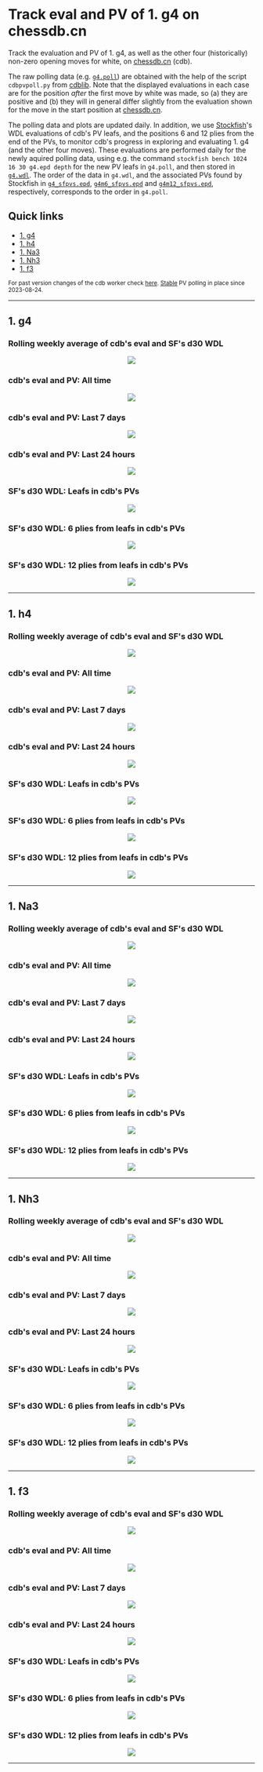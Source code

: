 # Track eval and PV of 1. g4 on chessdb.cn

Track the evaluation and PV of 1. g4, as well as the other four (historically) non-zero
opening moves for white, on [chessdb.cn](https://chessdb.cn/queryc_en/) (cdb).

The raw polling data (e.g. [`g4.poll`](g4.poll)) are obtained with the help of the script
`cdbpvpoll.py` from [cdblib](https://github.com/robertnurnberg/cdblib).
Note that the displayed evaluations in each case are for the position _after_ the first 
move by white was made, so (a) they are positive and (b) they will 
in general differ slightly from the evaluation shown for the move in the start
position at [chessdb.cn](https://chessdb.cn/queryc_en/).

The polling data and plots are updated daily. In addition, we use 
[Stockfish](https://github.com/noobpwnftw/Stockfish)'s WDL evaluations
of cdb's PV leafs, and the positions 6 and 12 plies from the end of the PVs, to
monitor cdb's progress in exploring and evaluating 1. g4 (and the other four
moves). These evaluations are performed daily for the newly aquired polling
data, using e.g. the command `stockfish bench 1024 16 30 g4.epd depth`
for the new PV leafs in `g4.poll`, and then stored in [`g4.wdl`](wdl/g4.wdl).
The order of the data in `g4.wdl`, and the associated PVs found by Stockfish
in [`g4_sfpvs.epd`](wdl/g4_sfpvs.epd), 
[`g4m6_sfpvs.epd`](wdl/g4m6_sfpvs.epd) and
[`g4m12_sfpvs.epd`](wdl/g4m12_sfpvs.epd), respectively,
corresponds to the order in `g4.poll`.

## Quick links
* [1. g4](#1-g4)
* [1. h4](#1-h4)
* [1. Na3](#1-Na3)
* [1. Nh3](#1-Nh3)
* [1. f3](#1-f3)

<sub>
For past version changes of the cdb worker check
<a href = "https://github.com/noobpwnftw/Stockfish/commits/siever">here</a>.
<a href = "https://github.com/noobpwnftw/chessdb/commit/3d1ff4660c761193ed4479346ef11a06912ac66f">Stable</a>
PV polling in place since 2023-08-24.
</sub>

---

## 1. g4

### Rolling weekly average of cdb's eval and SF's d30 WDL
<p align="center"> <img src="images/g4rolling.png?raw=true"> </p>

### cdb's eval and PV: All time 
<p align="center"> <img src="images/g4.png?raw=true"> </p>

### cdb's eval and PV: Last 7 days 
<p align="center"> <img src="images/g4week.png?raw=true"> </p>

### cdb's eval and PV: Last 24 hours
<p align="center"> <img src="images/g4day.png?raw=true"> </p>

### SF's d30 WDL: Leafs in cdb's PVs
<p align="center"> <img src="images/g4wdl.png?raw=true"> </p>

### SF's d30 WDL: 6 plies from leafs in cdb's PVs
<p align="center"> <img src="images/g4m6wdl.png?raw=true"> </p>

### SF's d30 WDL: 12 plies from leafs in cdb's PVs
<p align="center"> <img src="images/g4m12wdl.png?raw=true"> </p>

---

## 1. h4

### Rolling weekly average of cdb's eval and SF's d30 WDL
<p align="center"> <img src="images/h4rolling.png?raw=true"> </p>

### cdb's eval and PV: All time 
<p align="center"> <img src="images/h4.png?raw=true"> </p>

### cdb's eval and PV: Last 7 days 
<p align="center"> <img src="images/h4week.png?raw=true"> </p>

### cdb's eval and PV: Last 24 hours
<p align="center"> <img src="images/h4day.png?raw=true"> </p>

### SF's d30 WDL: Leafs in cdb's PVs
<p align="center"> <img src="images/h4wdl.png?raw=true"> </p>

### SF's d30 WDL: 6 plies from leafs in cdb's PVs
<p align="center"> <img src="images/h4m6wdl.png?raw=true"> </p>

### SF's d30 WDL: 12 plies from leafs in cdb's PVs
<p align="center"> <img src="images/h4m12wdl.png?raw=true"> </p>

---

## 1. Na3

### Rolling weekly average of cdb's eval and SF's d30 WDL
<p align="center"> <img src="images/Na3rolling.png?raw=true"> </p>

### cdb's eval and PV: All time 
<p align="center"> <img src="images/Na3.png?raw=true"> </p>

### cdb's eval and PV: Last 7 days 
<p align="center"> <img src="images/Na3week.png?raw=true"> </p>

### cdb's eval and PV: Last 24 hours
<p align="center"> <img src="images/Na3day.png?raw=true"> </p>

### SF's d30 WDL: Leafs in cdb's PVs
<p align="center"> <img src="images/Na3wdl.png?raw=true"> </p>

### SF's d30 WDL: 6 plies from leafs in cdb's PVs
<p align="center"> <img src="images/Na3m6wdl.png?raw=true"> </p>

### SF's d30 WDL: 12 plies from leafs in cdb's PVs
<p align="center"> <img src="images/Na3m12wdl.png?raw=true"> </p>

---

## 1. Nh3

### Rolling weekly average of cdb's eval and SF's d30 WDL
<p align="center"> <img src="images/Nh3rolling.png?raw=true"> </p>

### cdb's eval and PV: All time 
<p align="center"> <img src="images/Nh3.png?raw=true"> </p>

### cdb's eval and PV: Last 7 days 
<p align="center"> <img src="images/Nh3week.png?raw=true"> </p>

### cdb's eval and PV: Last 24 hours
<p align="center"> <img src="images/Nh3day.png?raw=true"> </p>

### SF's d30 WDL: Leafs in cdb's PVs
<p align="center"> <img src="images/Nh3wdl.png?raw=true"> </p>

### SF's d30 WDL: 6 plies from leafs in cdb's PVs
<p align="center"> <img src="images/Nh3m6wdl.png?raw=true"> </p>

### SF's d30 WDL: 12 plies from leafs in cdb's PVs
<p align="center"> <img src="images/Nh3m12wdl.png?raw=true"> </p>

---

## 1. f3

### Rolling weekly average of cdb's eval and SF's d30 WDL
<p align="center"> <img src="images/f3rolling.png?raw=true"> </p>

### cdb's eval and PV: All time 
<p align="center"> <img src="images/f3.png?raw=true"> </p>

### cdb's eval and PV: Last 7 days 
<p align="center"> <img src="images/f3week.png?raw=true"> </p>

### cdb's eval and PV: Last 24 hours
<p align="center"> <img src="images/f3day.png?raw=true"> </p>

### SF's d30 WDL: Leafs in cdb's PVs
<p align="center"> <img src="images/f3wdl.png?raw=true"> </p>

### SF's d30 WDL: 6 plies from leafs in cdb's PVs
<p align="center"> <img src="images/f3m6wdl.png?raw=true"> </p>

### SF's d30 WDL: 12 plies from leafs in cdb's PVs
<p align="center"> <img src="images/f3m12wdl.png?raw=true"> </p>

---

